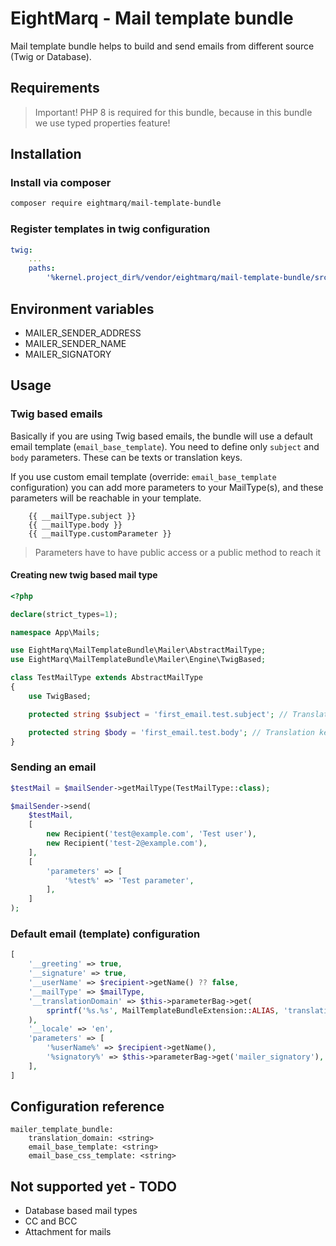 # EightMarq - Mail template bundle

Mail template bundle helps to build and send emails from different source (Twig or Database).

## Requirements

> Important! PHP 8 is required for this bundle, because in this bundle we use typed properties feature!

## Installation

### Install via composer 
```bash
composer require eightmarq/mail-template-bundle
```

### Register templates in twig configuration 
```yaml 
twig:
    ...
    paths:
        '%kernel.project_dir%/vendor/eightmarq/mail-template-bundle/src/Resources/views': MailTemplateBundle
```

## Environment variables

* MAILER_SENDER_ADDRESS
* MAILER_SENDER_NAME
* MAILER_SIGNATORY

## Usage

### Twig based emails

Basically if you are using Twig based emails, the bundle will use a default email template (`email_base_template`).
You need to define only `subject` and `body` parameters. 
These can be texts or translation keys.

If you use custom email template (override: `email_base_template` configuration) you can add more parameters to your MailType(s),
and these parameters will be reachable in your template. 

```twig
    {{ __mailType.subject }}
    {{ __mailType.body }}
    {{ __mailType.customParameter }}
```

> Parameters have to have public access or a public method to reach it

#### Creating new twig based mail type

```php
<?php

declare(strict_types=1);

namespace App\Mails;

use EightMarq\MailTemplateBundle\Mailer\AbstractMailType;
use EightMarq\MailTemplateBundle\Mailer\Engine\TwigBased;

class TestMailType extends AbstractMailType
{
    use TwigBased;

    protected string $subject = 'first_email.test.subject'; // Translation key

    protected string $body = 'first_email.test.body'; // Translation key
}
```

### Sending an email

```php
$testMail = $mailSender->getMailType(TestMailType::class);

$mailSender->send(
    $testMail,
    [
        new Recipient('test@example.com', 'Test user'),
        new Recipient('test-2@example.com'),
    ],
    [
        'parameters' => [
            '%test%' => 'Test parameter',
        ],
    ]
);
```

### Default email (template) configuration

```php
[
    '__greeting' => true,
    '__signature' => true,
    '__userName' => $recipient->getName() ?? false,
    '__mailType' => $mailType,
    '__translationDomain' => $this->parameterBag->get(
        sprintf('%s.%s', MailTemplateBundleExtension::ALIAS, 'translation_domain')
    ),
    '__locale' => 'en',
    'parameters' => [
        '%userName%' => $recipient->getName(),
        '%signatory%' => $this->parameterBag->get('mailer_signatory'),
    ],
]
```

## Configuration reference

```
mailer_template_bundle:
    translation_domain: <string>
    email_base_template: <string>
    email_base_css_template: <string>
```

## Not supported yet - TODO

* Database based mail types
* CC and BCC 
* Attachment for mails
